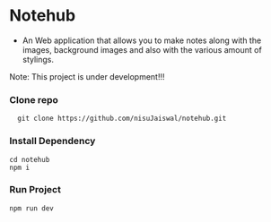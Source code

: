 # Notehub
- An Web application that allows you to make notes along with the images, background images and also with the various amount of stylings.

Note: This project is under development!!!
### Clone repo
``` 
  git clone https://github.com/nisuJaiswal/notehub.git
```

### Install Dependency
```
cd notehub
npm i
```

### Run Project
```
npm run dev
```

